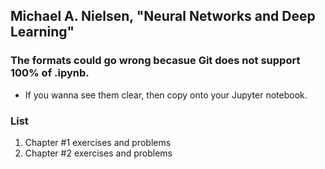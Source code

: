 ## Michael A. Nielsen, "Neural Networks and Deep Learning"
### The formats could go wrong becasue Git does not support 100% of .ipynb. 
  - If you wanna see them clear, then copy onto your Jupyter notebook.
### List
  1. Chapter #1 exercises and problems
  2. Chapter #2 exercises and problems
 
